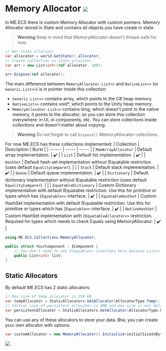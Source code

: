# Memory Allocator [![](Logo-Tiny.png)](/../../#glossary)

In ME.ECS there is custom Memory Allocator with custom pointers.
Memory Allocator stored in State and contains all objects you have create in state.

> **Warning**
> Keep in mind that MemoryAllocator doesn't thread-safe for now.

```csharp
// Get state allocator
var allocator = world.GetState().allocator;
// Create collection in state allocator
var arr = new List<int>(ref allocator, 100);
...
arr.Dispose(ref allocator);
```

The main difference between `MemoryAllocator.List<>` and `NativeList<>` (or `Generic.List<>`) is in pointer inside this collection:
* `Generic.List<>` contains array, which points to the C# heap memory.
* `NativeList<>` contains void*, which points to the Unity heap memory.
* `MemoryAllocator.List<>` contains long, which doesn't point to the native memory, it points to the allocator, so you can store this collection everywhere: in UI, in components, etc. You can store collections inside collections and doesn't matter about copying.

> **Warning**
> Do not forget to call `Dispose()` MemoryAllocator collections.

For now ME.ECS has these collections implemented:
| Collection | Description | Burst |
| ------ | ----- | ----- |
| ```MemArrayAllocator``` | Default array implementation. | :heavy_check_mark: |
| ```List``` | Default list implementation. | :heavy_check_mark: |
| ```HashSet``` | Default hash set implementation without IEquatable restriction (uses default `EqualityComparer`). |  |
| ```Stack``` | Default stack implementation. | :heavy_check_mark: |
| ```Queue``` | Default queue implementation. | :heavy_check_mark: |
| ```Dictionary``` | Default dictionary implementation without IEquatable restriction (uses default `EqualityComparer`). |  |
| ```EquatableDictionary``` | Custom Dictionary implementation with default IEquatable restriction. Use this for primitive or types which has `IEquatable<>` interface. | :heavy_check_mark: |
| ```EquatableHashSet``` | Custom HashSet implementation with default IEquatable restriction. Use this for primitive or types which has `IEquatable<>` interface. | :heavy_check_mark: |
| ```NativeHashSet``` | Custom HashSet implementation with `IEquatableAllocator<>` restriction. Required for types which needs to check Equals using MemoryAllocator. | :heavy_check_mark: |

```csharp
using ME.ECS.Collections.MemoryAllocator;

public struct YourComponent : IComponent {
    // You don't need to use ICopyable<> interface here because List<> is stored as unmanaged pointer
    public List<int> list;
}
```

## Static Allocators

By default ME.ECS has 2 static allocators:

```csharp
// Max size of temp allocator is 256 KB
var tempAllocator = StaticAllocators.GetAllocator(AllocatorType.Temp);
// Initial size of persistent allocator is 4MB and max size is not defined
var persistentAllocator = StaticAllocators.GetAllocator(AllocatorType.Persistent);
```

You can use any of these allocators to store your data. Btw, you can create your own allocator with options:

```csharp
var customAllocator = new MemoryAllocator().Initialize(initialSizeInBytes, maxSizeInBytes);
```

[![](Footer.png)](/../../#glossary)
